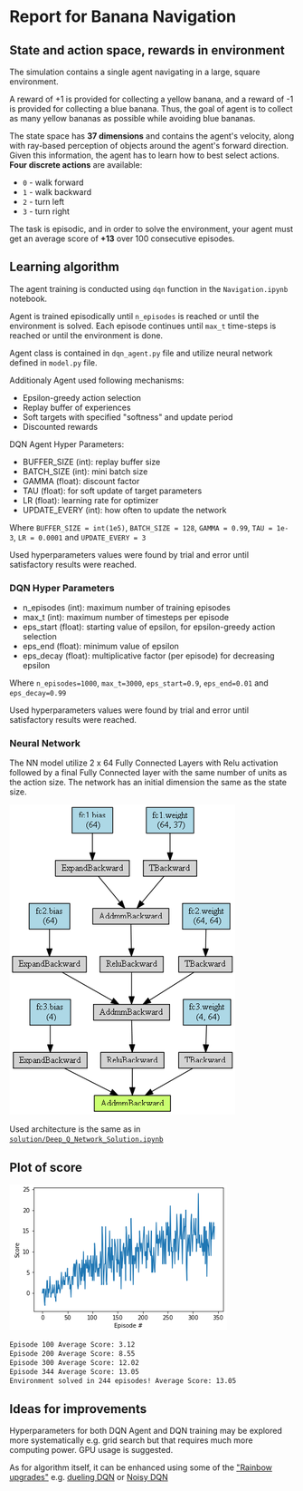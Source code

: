 # Report for Banana Navigation

## State and action space, rewards in environment
The simulation contains a single agent navigating in a large, square environment.

A reward of +1 is provided for collecting a yellow banana, and a reward of -1 is provided for collecting a blue banana. Thus, the goal of agent is to collect as many yellow bananas as possible while avoiding blue bananas.

The state space has **37 dimensions** and contains the agent's velocity, along with ray-based perception of objects around the agent's forward direction. Given this information, the agent has to learn how to best select actions. **Four discrete actions** are available:

- `0` - walk forward 
- `1` - walk backward
- `2` - turn left
- `3` - turn right

The task is episodic, and in order to solve the environment, your agent must get an average score of **+13** over 100 consecutive episodes.

## Learning algorithm

The agent training is conducted using `dqn` function in the `Navigation.ipynb` notebook. 

Agent is trained episodically until `n_episodes` is reached or until the environment is solved. Each episode continues until `max_t` time-steps is reached or until the environment is done.

Agent class is contained in `dqn_agent.py` file and utilize neural network defined in `model.py` file.

Additionaly Agent used following mechanisms:
* Epsilon-greedy action selection
* Replay buffer of experiences
* Soft targets with specified "softness" and update period
* Discounted rewards

DQN Agent Hyper Parameters:

- BUFFER_SIZE (int): replay buffer size
- BATCH_SIZE (int): mini batch size
- GAMMA (float): discount factor
- TAU (float): for soft update of target parameters
- LR (float): learning rate for optimizer
- UPDATE_EVERY (int): how often to update the network

Where 
`BUFFER_SIZE = int(1e5)`, `BATCH_SIZE = 128`, `GAMMA = 0.99`, `TAU = 1e-3`, `LR = 0.0001` and `UPDATE_EVERY = 3`  

Used hyperparameters values were found by trial and error until satisfactory results were reached.

### DQN Hyper Parameters  

- n_episodes (int): maximum number of training episodes
- max_t (int): maximum number of timesteps per episode
- eps_start (float): starting value of epsilon, for epsilon-greedy action selection
- eps_end (float): minimum value of epsilon
- eps_decay (float): multiplicative factor (per episode) for decreasing epsilon

Where
`n_episodes=1000`, `max_t=3000`, `eps_start=0.9`, `eps_end=0.01` and `eps_decay=0.99`

Used hyperparameters values were found by trial and error until satisfactory results were reached.

### Neural Network
The NN model utilize 2 x 64 Fully Connected Layers with Relu activation followed by a final Fully Connected layer with the same number of units as the action size. The network has an initial dimension the same as the state size. 

![NN Architecture](https://github.com/KrainskiL/UnityML_Bananas/blob/master/img/NN_arch.png?raw=true)

Used architecture is the same as in [`solution/Deep_Q_Network_Solution.ipynb`](https://github.com/udacity/deep-reinforcement-learning/blob/master/dqn/solution/Deep_Q_Network_Solution.ipynb) 

## Plot of score

![Score](https://github.com/KrainskiL/UnityML_Bananas/blob/master/img/Scores.PNG?raw=true)

```
Episode 100	Average Score: 3.12
Episode 200	Average Score: 8.55
Episode 300	Average Score: 12.02
Episode 344	Average Score: 13.05
Environment solved in 244 episodes!	Average Score: 13.05
```

## Ideas for improvements

Hyperparameters for both DQN Agent and DQN training may be explored more systematically e.g. grid search but that requires much more computing power. GPU usage is suggested. 

As for algorithm itself, it can be enhanced using some of the ["Rainbow upgrades"](https://arxiv.org/abs/1710.02298) e.g. [dueling DQN](https://arxiv.org/abs/1511.06581) or [Noisy DQN](https://arxiv.org/abs/1706.10295)




